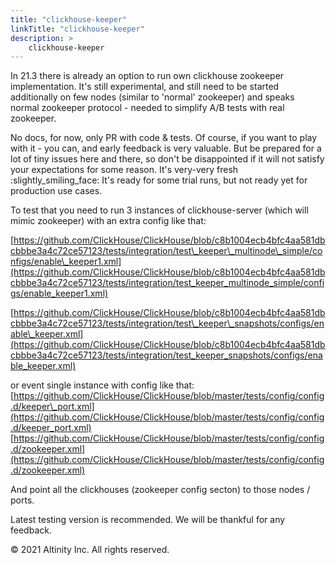 ```yaml
---
title: "clickhouse-keeper"
linkTitle: "clickhouse-keeper"
description: >
    clickhouse-keeper
---
```


In 21.3 there is already an option to run own clickhouse zookeeper implementation. It's still experimental, and still need to be started additionally on few nodes \(similar to 'normal' zookeeper\) and speaks normal zookeeper protocol - needed to simplify A/B tests with real zookeeper.

No docs, for now, only PR with code & tests. Of course, if you want to play with it - you can, and early feedback is very valuable. But be prepared for a lot of tiny issues here and there, so don't be disappointed if it will not satisfy your expectations for some reason. It's very-very fresh :slightly\_smiling\_face: It's ready for some trial runs, but not ready yet for production use cases.

To test that you need to run 3 instances of clickhouse-server \(which will mimic zookeeper\) with an extra config like that:

[https://github.com/ClickHouse/ClickHouse/blob/c8b1004ecb4bfc4aa581dbcbbbe3a4c72ce57123/tests/integration/test\_keeper\_multinode\_simple/configs/enable\_keeper1.xml](https://github.com/ClickHouse/ClickHouse/blob/c8b1004ecb4bfc4aa581dbcbbbe3a4c72ce57123/tests/integration/test_keeper_multinode_simple/configs/enable_keeper1.xml)

[https://github.com/ClickHouse/ClickHouse/blob/c8b1004ecb4bfc4aa581dbcbbbe3a4c72ce57123/tests/integration/test\_keeper\_snapshots/configs/enable\_keeper.xml](https://github.com/ClickHouse/ClickHouse/blob/c8b1004ecb4bfc4aa581dbcbbbe3a4c72ce57123/tests/integration/test_keeper_snapshots/configs/enable_keeper.xml)

or event single instance with config like that: [https://github.com/ClickHouse/ClickHouse/blob/master/tests/config/config.d/keeper\_port.xml](https://github.com/ClickHouse/ClickHouse/blob/master/tests/config/config.d/keeper_port.xml)  
[https://github.com/ClickHouse/ClickHouse/blob/master/tests/config/config.d/zookeeper.xml](https://github.com/ClickHouse/ClickHouse/blob/master/tests/config/config.d/zookeeper.xml)

And point all the clickhouses \(zookeeper config secton\) to those nodes / ports.

Latest testing version is recommended. We will be thankful for any feedback.

© 2021 Altinity Inc. All rights reserved.

